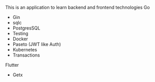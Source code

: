 This is an application to learn backend and frontend technologies
Go
- Gin
- sqlc
- PostgresSQL
- Testing
- Docker
- Paseto (JWT like Auth)
- Kubernetes
- Transactions

Flutter
- Getx
